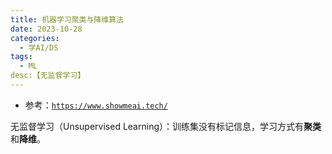 ```yaml
---
title: 机器学习聚类与降维算法
date: 2023-10-28
categories:
  - 学AI/DS
tags:
  - ML
desc:【无监督学习】
---
```


- 参考：<a href="https://www.showmeai.tech/article-detail/185">`https://www.showmeai.tech/`</a>

无监督学习（Unsupervised Learning）：训练集没有标记信息，学习方式有**聚类**和**降维**。